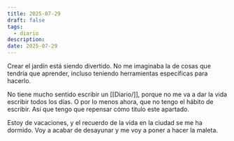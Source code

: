 ```yaml
---
title: 2025-07-29
draft: false
tags:
  - diario
description: 
date: 2025-07-29
---
```

Crear el jardín está siendo divertido. No me imaginaba la de cosas que tendría que aprender, incluso teniendo herramientas específicas para hacerlo.

No tiene mucho sentido escribir un [[Diario/]], porque no me va a dar la vida escribir todos los días. O por lo menos ahora, que no tengo el hábito de escribir. Así que tengo que repensar cómo titulo este apartado.

Estoy de vacaciones, y el recuerdo de la vida en la ciudad se me ha dormido. Voy a acabar de desayunar y me voy a poner a hacer la maleta. 